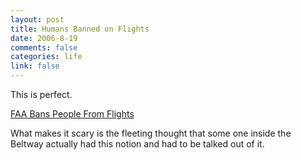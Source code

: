```yaml
--- 
layout: post
title: Humans Banned on Flights
date: 2006-8-19
comments: false
categories: life
link: false
---
```

This is perfect.

<a href="http://www.borowitzreport.com/archive_rpt.asp?rec=6566&amp;srch=" title="FAA Bans People From Flights">FAA Bans People From Flights</a>

What makes it scary is the fleeting thought that some one inside the Beltway actually had this notion and had to be talked out of it.

